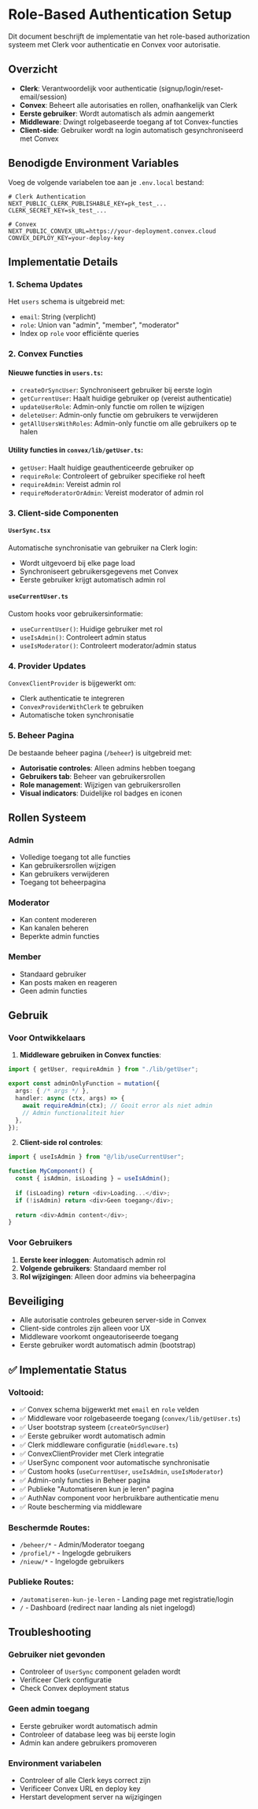 # Role-Based Authentication Setup

Dit document beschrijft de implementatie van het role-based authorization systeem met Clerk voor authenticatie en Convex voor autorisatie.

## Overzicht

- **Clerk**: Verantwoordelijk voor authenticatie (signup/login/reset-email/session)
- **Convex**: Beheert alle autorisaties en rollen, onafhankelijk van Clerk
- **Eerste gebruiker**: Wordt automatisch als admin aangemerkt
- **Middleware**: Dwingt rolgebaseerde toegang af tot Convex-functies
- **Client-side**: Gebruiker wordt na login automatisch gesynchroniseerd met Convex

## Benodigde Environment Variables

Voeg de volgende variabelen toe aan je `.env.local` bestand:

```env
# Clerk Authentication
NEXT_PUBLIC_CLERK_PUBLISHABLE_KEY=pk_test_...
CLERK_SECRET_KEY=sk_test_...

# Convex
NEXT_PUBLIC_CONVEX_URL=https://your-deployment.convex.cloud
CONVEX_DEPLOY_KEY=your-deploy-key
```

## Implementatie Details

### 1. Schema Updates

Het `users` schema is uitgebreid met:
- `email`: String (verplicht)
- `role`: Union van "admin", "member", "moderator"
- Index op `role` voor efficiënte queries

### 2. Convex Functies

#### Nieuwe functies in `users.ts`:
- `createOrSyncUser`: Synchroniseert gebruiker bij eerste login
- `getCurrentUser`: Haalt huidige gebruiker op (vereist authenticatie)
- `updateUserRole`: Admin-only functie om rollen te wijzigen
- `deleteUser`: Admin-only functie om gebruikers te verwijderen
- `getAllUsersWithRoles`: Admin-only functie om alle gebruikers op te halen

#### Utility functies in `convex/lib/getUser.ts`:
- `getUser`: Haalt huidige geauthenticeerde gebruiker op
- `requireRole`: Controleert of gebruiker specifieke rol heeft
- `requireAdmin`: Vereist admin rol
- `requireModeratorOrAdmin`: Vereist moderator of admin rol

### 3. Client-side Componenten

#### `UserSync.tsx`
Automatische synchronisatie van gebruiker na Clerk login:
- Wordt uitgevoerd bij elke page load
- Synchroniseert gebruikersgegevens met Convex
- Eerste gebruiker krijgt automatisch admin rol

#### `useCurrentUser.ts`
Custom hooks voor gebruikersinformatie:
- `useCurrentUser()`: Huidige gebruiker met rol
- `useIsAdmin()`: Controleert admin status
- `useIsModerator()`: Controleert moderator/admin status

### 4. Provider Updates

`ConvexClientProvider` is bijgewerkt om:
- Clerk authenticatie te integreren
- `ConvexProviderWithClerk` te gebruiken
- Automatische token synchronisatie

### 5. Beheer Pagina

De bestaande beheer pagina (`/beheer`) is uitgebreid met:
- **Autorisatie controles**: Alleen admins hebben toegang
- **Gebruikers tab**: Beheer van gebruikersrollen
- **Role management**: Wijzigen van gebruikersrollen
- **Visual indicators**: Duidelijke rol badges en iconen

## Rollen Systeem

### Admin
- Volledige toegang tot alle functies
- Kan gebruikersrollen wijzigen
- Kan gebruikers verwijderen
- Toegang tot beheerpagina

### Moderator
- Kan content modereren
- Kan kanalen beheren
- Beperkte admin functies

### Member
- Standaard gebruiker
- Kan posts maken en reageren
- Geen admin functies

## Gebruik

### Voor Ontwikkelaars

1. **Middleware gebruiken in Convex functies**:
```typescript
import { getUser, requireAdmin } from "./lib/getUser";

export const adminOnlyFunction = mutation({
  args: { /* args */ },
  handler: async (ctx, args) => {
    await requireAdmin(ctx); // Gooit error als niet admin
    // Admin functionaliteit hier
  },
});
```

2. **Client-side rol controles**:
```typescript
import { useIsAdmin } from "@/lib/useCurrentUser";

function MyComponent() {
  const { isAdmin, isLoading } = useIsAdmin();
  
  if (isLoading) return <div>Loading...</div>;
  if (!isAdmin) return <div>Geen toegang</div>;
  
  return <div>Admin content</div>;
}
```

### Voor Gebruikers

1. **Eerste keer inloggen**: Automatisch admin rol
2. **Volgende gebruikers**: Standaard member rol
3. **Rol wijzigingen**: Alleen door admins via beheerpagina

## Beveiliging

- Alle autorisatie controles gebeuren server-side in Convex
- Client-side controles zijn alleen voor UX
- Middleware voorkomt ongeautoriseerde toegang
- Eerste gebruiker wordt automatisch admin (bootstrap)

## ✅ Implementatie Status

### Voltooid:
- ✅ Convex schema bijgewerkt met `email` en `role` velden
- ✅ Middleware voor rolgebaseerde toegang (`convex/lib/getUser.ts`)
- ✅ User bootstrap systeem (`createOrSyncUser`)
- ✅ Eerste gebruiker wordt automatisch admin
- ✅ Clerk middleware configuratie (`middleware.ts`)
- ✅ ConvexClientProvider met Clerk integratie
- ✅ UserSync component voor automatische synchronisatie
- ✅ Custom hooks (`useCurrentUser`, `useIsAdmin`, `useIsModerator`)
- ✅ Admin-only functies in Beheer pagina
- ✅ Publieke "Automatiseren kun je leren" pagina
- ✅ AuthNav component voor herbruikbare authenticatie menu
- ✅ Route bescherming via middleware

### Beschermde Routes:
- `/beheer/*` - Admin/Moderator toegang
- `/profiel/*` - Ingelogde gebruikers
- `/nieuw/*` - Ingelogde gebruikers

### Publieke Routes:
- `/automatiseren-kun-je-leren` - Landing page met registratie/login
- `/` - Dashboard (redirect naar landing als niet ingelogd)

## Troubleshooting

### Gebruiker niet gevonden
- Controleer of `UserSync` component geladen wordt
- Verificeer Clerk configuratie
- Check Convex deployment status

### Geen admin toegang
- Eerste gebruiker wordt automatisch admin
- Controleer of database leeg was bij eerste login
- Admin kan andere gebruikers promoveren

### Environment variabelen
- Controleer of alle Clerk keys correct zijn
- Verificeer Convex URL en deploy key
- Herstart development server na wijzigingen 